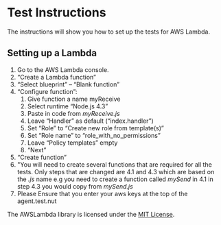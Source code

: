 # Test Instructions

The instructions will show you how to set up the tests for AWS Lambda.


## Setting up a Lambda

1. Go to the AWS Lambda console.
1. “Create a Lambda function”
1. “Select blueprint” – “Blank function”
1. “Configure function”:
    1. Give function a name myReceive
    1. Select runtime “Node.js 4.3”
    1. Paste in code from *myReceive.js*
    1. Leave “Handler” as default (“index.handler”)
    1. Set “Role” to “Create new role from template(s)”
    1. Set “Role name” to “role_with_no_permissions”
    1. Leave “Policy templates” empty
    1. “Next”
1. “Create function”
1. "You will need to create several functions that are required for all the tests. Only steps that are changed are 4.1 and 4.3 which are based on the *.js* name e.g you need to create a function called *mySend* in 4.1 in step 4.3 you would copy from *mySend.js*
1. Please Ensure that you enter your aws keys at the top of the agent.test.nut



The AWSLambda library is licensed under the [MIT License](../LICENSE).
